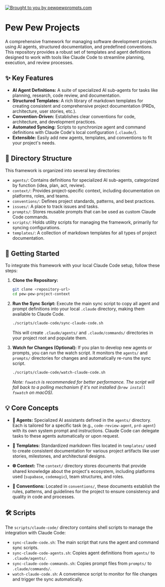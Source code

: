 [![Brought to you by pewpewprompts.com](https://img.shields.io/badge/Brought%20to%20you%20by-pewpewprompts.com-blue)](https://pewpewprompts.com)

# Pew Pew Projects

A comprehensive framework for managing software development projects using AI agents, structured documentation, and predefined conventions. This repository provides a robust set of templates and agent definitions designed to work with tools like Claude Code to streamline planning, execution, and review processes.

## ✨ Key Features

-   **AI Agent Definitions:** A suite of specialized AI sub-agents for tasks like planning, research, code review, and documentation.
-   **Structured Templates:** A rich library of markdown templates for creating consistent and comprehensive project documentation (PRDs, architecture, user stories, etc.).
-   **Convention-Driven:** Establishes clear conventions for code, architecture, and development practices.
-   **Automated Syncing:** Scripts to synchronize agent and command definitions with Claude Code's local configuration (`.claude/`).
-   **Extensible:** Easily add new agents, templates, and conventions to fit your project's needs.

## 📂 Directory Structure

This framework is organized into several key directories:

-   `agents/`: Contains definitions for specialized AI sub-agents, categorized by function (idea, plan, act, review).
-   `context/`: Provides project-specific context, including documentation on platforms, roles, and teams.
-   `conventions/`: Defines project standards, patterns, and best practices.
-   `issues/`: A place to track issues and tasks.
-   `prompts/`: Stores reusable prompts that can be used as custom Claude Code commands.
-   `scripts/`: Holds utility scripts for managing the framework, primarily for syncing configurations.
-   `templates/`: A collection of markdown templates for all types of project documentation.

## 🚀 Getting Started

To integrate this framework with your local Claude Code setup, follow these steps:

1.  **Clone the Repository:**
    ```bash
    git clone <repository-url>
    cd pew-pew-project-context
    ```

2.  **Run the Sync Script:**
    Execute the main sync script to copy all agent and prompt definitions into your local `.claude` directory, making them available to Claude Code.
    ```bash
    ./scripts/claude-code/sync-claude-code.sh
    ```
    This will create `.claude/agents/` and `.claude/commands/` directories in your project root and populate them.

3.  **Watch for Changes (Optional):**
    If you plan to develop new agents or prompts, you can run the watch script. It monitors the `agents/` and `prompts/` directories for changes and automatically re-runs the sync script.
    ```bash
    ./scripts/claude-code/watch-claude-code.sh
    ```
    *Note: `fswatch` is recommended for better performance. The script will fall back to a polling mechanism if it's not installed (`brew install fswatch` on macOS).*

## 💡 Core Concepts

-   **🤖 Agents:** Specialized AI assistants defined in the `agents/` directory. Each is tailored for a specific task (e.g., `code-review-agent`, `prd-agent`) with its own system prompt and instructions. Claude Code can delegate tasks to these agents automatically or upon request.

-   **📄 Templates:** Standardized markdown files located in `templates/` used to create consistent documentation for various project artifacts like user stories, milestones, and architectural designs.

-   **🌐 Context:** The `context/` directory stores documents that provide shared knowledge about the project's ecosystem, including platforms used (`supabase`, `codemagic`), team structures, and roles.

-   **📜 Conventions:** Located in `conventions/`, these documents establish the rules, patterns, and guidelines for the project to ensure consistency and quality in code and processes.

## 🛠️ Scripts

The `scripts/claude-code/` directory contains shell scripts to manage the integration with Claude Code:

-   `sync-claude-code.sh`: The main script that runs the agent and command sync scripts.
-   `sync-claude-code-agents.sh`: Copies agent definitions from `agents/` to `.claude/agents/`.
-   `sync-claude-code-commands.sh`: Copies prompt files from `prompts/` to `.claude/commands/`.
-   `watch-claude-code.sh`: A convenience script to monitor for file changes and trigger the sync automatically.
